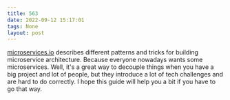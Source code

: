 ```yaml
---
title: 563
date: 2022-09-12 15:17:01
tags: None
layout: post
---
```


[microservices.io](https://microservices.io/patterns/index.html) describes different patterns and tricks for building microservice architecture. Because everyone nowadays wants some microservices. Well, it's a great way to decouple things when you have a big project and lot of people, but they introduce a lot of tech challenges and are hard to do correctly. I hope this guide will help you a bit if you have to go that way.
